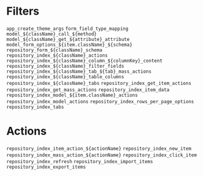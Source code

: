# Filters

`app_create_theme_args`
`form_field_type_mapping`
`model_${className}_call_${method}`
`model_${className}_get_${attribute}_attribute`
`model_form_options_${item.className}_${schema}`
`repository_form_${className}_schema`
`repository_index_${className}_actions`
`repository_index_${className}_column_${columnKey}_content`
`repository_index_${className}_filter_fields`
`repository_index_${className}_tab_${tab}_mass_actions`
`repository_index_${className}_table_columns`
`repository_index_${className}_tabs`
`repository_index_get_item_actions`
`repository_index_get_mass_actions`
`repository_index_item_data`
`repository_index_model_${item.className}_actions`
`repository_index_model_actions`
`repository_index_rows_per_page_options`
`repository_index_tabs`

# Actions

`repository_index_item_action_${actionName}`
`repository_index_new_item`
`repository_index_mass_action_${actionName}`
`repository_index_click_item`
`repository_index_refresh`
`repository_index_import_items`
`repository_index_export_items`

